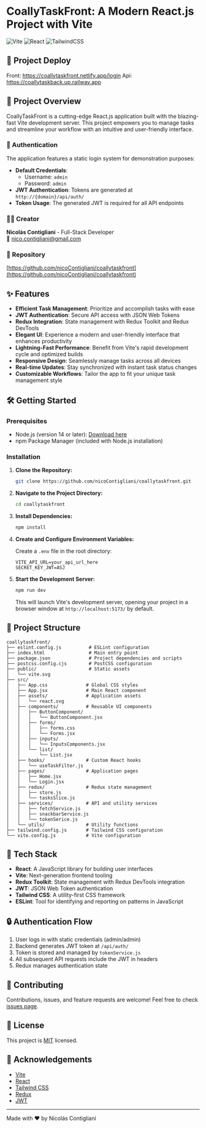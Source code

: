 # CoallyTaskFront: A Modern React.js Project with Vite

![Vite](https://img.shields.io/badge/vite-%23646CFF.svg?style=for-the-badge&logo=vite&logoColor=white)
![React](https://img.shields.io/badge/react-%2320232a.svg?style=for-the-badge&logo=react&logoColor=%2361DAFB)
![TailwindCSS](https://img.shields.io/badge/tailwindcss-%2338B2AC.svg?style=for-the-badge&logo=tailwind-css&logoColor=white)


## 🚀 Project Deploy 

Front: https://coallytaskfront.netlify.app/login
Api: https://coallytaskback.up.railway.app


## 🚀 Project Overview

CoallyTaskFront is a cutting-edge React.js application built with the blazing-fast Vite development server. This project empowers you to manage tasks and streamline your workflow with an intuitive and user-friendly interface.

### 🔐 Authentication

The application features a static login system for demonstration purposes:
- **Default Credentials**:
  - Username: `admin`
  - Password: `admin`
- **JWT Authentication**: Tokens are generated at `http://{domain}/api/auth/`
- **Token Usage**: The generated JWT is required for all API endpoints

### 👨‍💻 Creator

**Nicolás Contigliani** - Full-Stack Developer  
📧 [nico.contigliani@gmail.com](mailto:nico.contigliani@gmail.com)

### 🔗 Repository

[https://github.com/nicoContigliani/coallytaskfront](https://github.com/nicoContigliani/coallytaskfront)

## ✨ Features

- **Efficient Task Management**: Prioritize and accomplish tasks with ease
- **JWT Authentication**: Secure API access with JSON Web Tokens
- **Redux Integration**: State management with Redux Toolkit and Redux DevTools
- **Elegant UI**: Experience a modern and user-friendly interface that enhances productivity
- **Lightning-Fast Performance**: Benefit from Vite's rapid development cycle and optimized builds
- **Responsive Design**: Seamlessly manage tasks across all devices
- **Real-time Updates**: Stay synchronized with instant task status changes
- **Customizable Workflows**: Tailor the app to fit your unique task management style

## 🛠️ Getting Started

### Prerequisites

- Node.js (version 14 or later): [Download here](https://nodejs.org/en/)
- npm Package Manager (included with Node.js installation)

### Installation

1. **Clone the Repository:**

   ```bash
   git clone https://github.com/nicoContigliani/coallytaskfront.git
   ```

2. **Navigate to the Project Directory:**

   ```bash
   cd coallytaskfront
   ```

3. **Install Dependencies:**

   ```bash
   npm install
   ```

4. **Create and Configure Environment Variables:**

   Create a `.env` file in the root directory:
   ```
   VITE_API_URL=your_api_url_here
   SECRET_KEY_JWT=ASJ

   ```

5. **Start the Development Server:**

   ```bash
   npm run dev
   ```

   This will launch Vite's development server, opening your project in a browser window at `http://localhost:5173/` by default.

## 📁 Project Structure

```
coallytaskfront/
├── eslint.config.js          # ESLint configuration
├── index.html                # Main entry point
├── package.json              # Project dependencies and scripts
├── postcss.config.cjs        # PostCSS configuration
├── public/                   # Static assets
│   └── vite.svg
├── src/
│   ├── App.css              # Global CSS styles
│   ├── App.jsx              # Main React component
│   ├── assets/              # Application assets
│   │   └── react.svg
│   ├── components/          # Reusable UI components
│   │   ├── ButtonComponent/
│   │   │   └── ButtonComponent.jsx
│   │   ├── forms/
│   │   │   ├── forms.css
│   │   │   └── Forms.jsx
│   │   ├── inputs/
│   │   │   └── InputsComponents.jsx
│   │   └── list/
│   │       └── List.jsx
│   ├── hooks/               # Custom React hooks
│   │   └── useTaskFilter.js
│   ├── pages/               # Application pages
│   │   ├── Home.jsx
│   │   └── Login.jsx
│   ├── redux/               # Redux state management
│   │   ├── store.js
│   │   └── tasksSlice.js
│   ├── services/            # API and utility services
│   │   ├── fetchService.js
│   │   ├── snackbarService.js
│   │   └── tokenSerice.js
│   └── utils/               # Utility functions
├── tailwind.config.js       # Tailwind CSS configuration
└── vite.config.js           # Vite configuration
```

## 🧰 Tech Stack

- **React**: A JavaScript library for building user interfaces
- **Vite**: Next-generation frontend tooling
- **Redux Toolkit**: State management with Redux DevTools integration
- **JWT**: JSON Web Token authentication
- **Tailwind CSS**: A utility-first CSS framework
- **ESLint**: Tool for identifying and reporting on patterns in JavaScript

## 🔒 Authentication Flow

1. User logs in with static credentials (admin/admin)
2. Backend generates JWT token at `/api/auth/`
3. Token is stored and managed by `tokenService.js`
4. All subsequent API requests include the JWT in headers
5. Redux manages authentication state

## 🤝 Contributing

Contributions, issues, and feature requests are welcome! Feel free to check [issues page](https://github.com/nicoContigliani/coallytaskfront/issues).

## 📜 License

This project is [MIT](https://choosealicense.com/licenses/mit/) licensed.

## 🙏 Acknowledgements

- [Vite](https://vitejs.dev/)
- [React](https://reactjs.org/)
- [Tailwind CSS](https://tailwindcss.com/)
- [Redux](https://redux.js.org/)
- [JWT](https://jwt.io/)

---

Made with ❤️ by Nicolás Contigliani